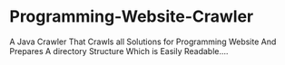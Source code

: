 # Programming-Website-Crawler
A Java Crawler That Crawls all Solutions for Programming Website And Prepares A directory Structure Which is Easily Readable....

